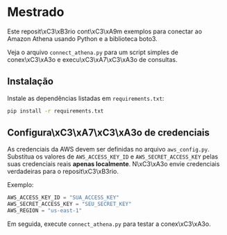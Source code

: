 # Mestrado

Este reposit\xC3\xB3rio cont\xC3\xA9m exemplos para conectar ao Amazon Athena usando Python e a biblioteca boto3.

Veja o arquivo `connect_athena.py` para um script simples de conex\xC3\xA3o e execu\xC3\xA7\xC3\xA3o de consultas.


## Instalação

Instale as dependências listadas em `requirements.txt`:

```bash
pip install -r requirements.txt
```

## Configura\xC3\xA7\xC3\xA3o de credenciais

As credenciais da AWS devem ser definidas no arquivo `aws_config.py`. Substitua os
valores de `AWS_ACCESS_KEY_ID` e `AWS_SECRET_ACCESS_KEY` pelas suas credenciais
reais **apenas localmente**. N\xC3\xA3o envie credenciais verdadeiras para o
reposit\xC3\xB3rio.

Exemplo:

```python
AWS_ACCESS_KEY_ID = "SUA_ACCESS_KEY"
AWS_SECRET_ACCESS_KEY = "SEU_SECRET_KEY"
AWS_REGION = "us-east-1"
```

Em seguida, execute `connect_athena.py` para testar a conex\xC3\xA3o.
